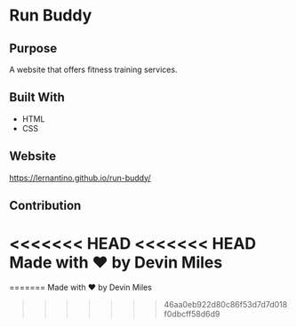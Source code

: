 # Run Buddy

## Purpose
A website that offers fitness training services.

## Built With
* HTML
* CSS

## Website
https://lernantino.github.io/run-buddy/

## Contribution
<<<<<<< HEAD
<<<<<<< HEAD
Made with ❤️ by Devin Miles
=======
=======
Made with ❤️ by Devin Miles

>>>>>>> 46aa0eb922d80c86f53d7d7d018f0dbcff58d6d9
